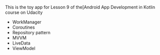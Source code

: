 

This is the toy app for Lesson 9 of the[Android App Development in Kotlin course on Udacity

- WorkManager
- Coroutines
- Repository pattern
- MVVM
- LiveData
- ViewModel



